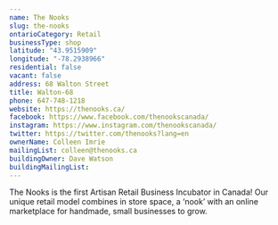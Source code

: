 ```yaml
---
name: The Nooks 
slug: the-nooks
ontarioCategory: Retail
businessType: shop
latitude: "43.9515909"
longitude: "-78.2938966"
residential: false
vacant: false
address: 68 Walton Street
title: Walton-68
phone: 647-748-1218
website: https://thenooks.ca/
facebook: https://www.facebook.com/thenookscanada/
instagram: https://www.instagram.com/thenookscanada/
twitter: https://twitter.com/thenooks?lang=en
ownerName: Colleen Imrie
mailingList: colleen@thenooks.ca 
buildingOwner: Dave Watson
buildingMailingList: 
---
```


The Nooks is the first Artisan Retail Business Incubator in Canada! Our unique retail model combines in store space, a
‘nook’ with an online marketplace for handmade, small businesses to grow.
